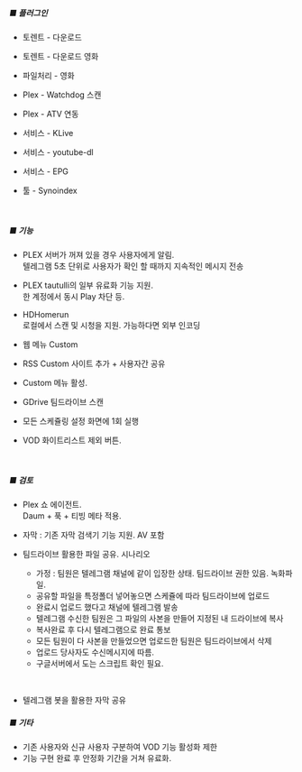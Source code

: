 ##### **■ 플러그인** #####
- 토렌트 - 다운로드

- 토렌트 - 다운로드 영화

- 파일처리 - 영화
  
- Plex - Watchdog 스캔

- Plex - ATV 연동
  
- 서비스 - KLive
    
- 서비스 - youtube-dl

- 서비스 - EPG

- 툴 - Synoindex
  
<br>

##### **■ 기능** #####

- PLEX 서버가 꺼져 있을 경우 사용자에게 알림. <br>
  텔레그램 5초 단위로 사용자가 확인 할 때까지 지속적인 메시지 전송

- PLEX tautulli의 일부 유료화 기능 지원. <br>
  한 계정에서 동시 Play 차단 등.

- HDHomerun<br>
  로컬에서 스캔 및 시청을 지원. 가능하다면 외부 인코딩

- 웹 메뉴 Custom

- RSS Custom 사이트 추가 + 사용자간 공유

- Custom 메뉴 활성.

- GDrive 팀드라이브 스캔

- 모든 스케쥴링 설정 화면에 1회 실행 

- VOD 화이트리스트 제외 버튼.
  
<br>

##### **■ 검토** #####
- Plex 쇼 에이전트. <br>
  Daum + 푹 + 티빙 메타 적용. 

- 자막 : 기존 자막 검색기 기능 지원. AV 포함

- 팀드라이브 활용한 파일 공유. 시나리오 <br>
    - 가정 : 팀원은 텔레그램 채널에 같이 입장한 상태. 팀드라이브 권한 있음. 녹화파일. <br>
    - 공유할 파일을 특정폴더 넣어놓으면 스케쥴에 따라 팀드라이브에 업로드<br>
    - 완료시 업로드 했다고 채널에 텔레그램 발송<br>
    - 텔레그램 수신한 팀원은 그 파일의 사본을 만들어 지정된 내 드라이브에 복사<br>
    - 복사완료 후 다시 텔레그램으로 완료 통보<br>
    - 모든 팀원이 다 사본을 만들었으면 업로드한 팀원은 팀드라이브에서 삭제<br>
    - 업로드 당사자도 수신메시지에 따름.<br>
    - 구글서버에서 도는 스크립트 확인 필요.<br>
<br>

- 텔레그램 봇을 활용한 자막 공유<br> 


##### **■ 기타** #####
- 기존 사용자와 신규 사용자 구분하여 VOD 기능 활성화 제한
- 기능 구현 완료 후 안정화 기간을 거쳐 유료화. <br>



